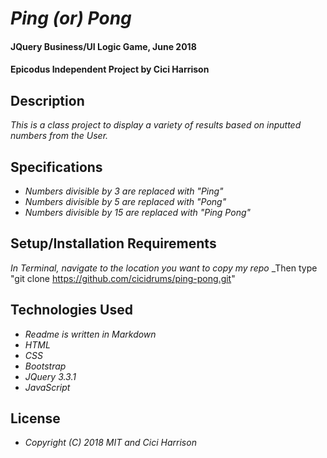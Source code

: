 
# _Ping (or) Pong_

#### JQuery Business/UI Logic Game, June 2018

#### Epicodus Independent Project by Cici Harrison

## Description

_This is a class project to display a variety of results based on inputted numbers from the User._

## Specifications

* _Numbers divisible by 3 are replaced with "Ping"_
* _Numbers divisible by 5 are replaced with "Pong"_
* _Numbers divisible by 15 are replaced with "Ping Pong"_

## Setup/Installation Requirements

_In Terminal, navigate to the location you want to copy my repo_
_Then type "git clone https://github.com/cicidrums/ping-pong.git"

## Technologies Used

* _Readme is written in Markdown_
* _HTML_
* _CSS_
* _Bootstrap_
* _JQuery 3.3.1_
* _JavaScript_

## License

* _Copyright (C) 2018 MIT and Cici Harrison_
